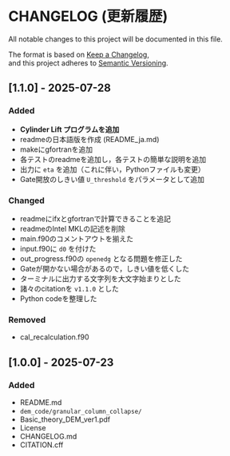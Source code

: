 # CHANGELOG (更新履歴)

All notable changes to this project will be documented in this file.

The format is based on [Keep a Changelog](https://keepachangelog.com/en/1.0.0/),  
and this project adheres to [Semantic Versioning](https://semver.org/spec/v2.0.0.html).  

<!--## 
[Unreleased]

### Added
- `dem_code/cylinder_lift/`
-->

## [1.1.0] - 2025-07-28

### Added
- **Cylinder Lift プログラムを追加**
- readmeの日本語版を作成 (README_ja.md)
- makeにgfortranを追加
- 各テストのreadmeを追加し，各テストの簡単な説明を追加
- 出力に `eta` を追加（これに伴い，Pythonファイルも変更）
- Gate開放のしきい値 `U_threshold` をパラメータとして追加

### Changed
- readmeにifxとgfortranで計算できることを追記
- readmeのIntel MKLの記述を削除
- main.f90のコメントアウトを揃えた
- input.f90に `d0` を付けた
- out_progress.f90の `openedg` となる問題を修正した
- Gateが開かない場合があるので，しきい値を低くした
- ターミナルに出力する文字列を大文字始まりとした
- 諸々のcitationを `v1.1.0` とした
- Python codeを整理した

### Removed
- cal_recalculation.f90


## [1.0.0] - 2025-07-23

### Added
- README.md
- `dem_code/granular_column_collapse/`
- Basic_theory_DEM_ver1.pdf
- License
- CHANGELOG.md
- CITATION.cff